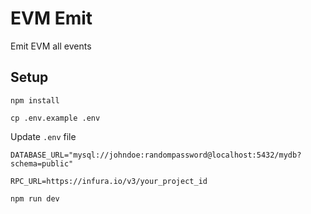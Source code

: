 # EVM Emit

Emit EVM all events

## Setup

`npm install`

`cp .env.example .env`

Update `.env` file

```
DATABASE_URL="mysql://johndoe:randompassword@localhost:5432/mydb?schema=public"

RPC_URL=https://infura.io/v3/your_project_id
```

`npm run dev`